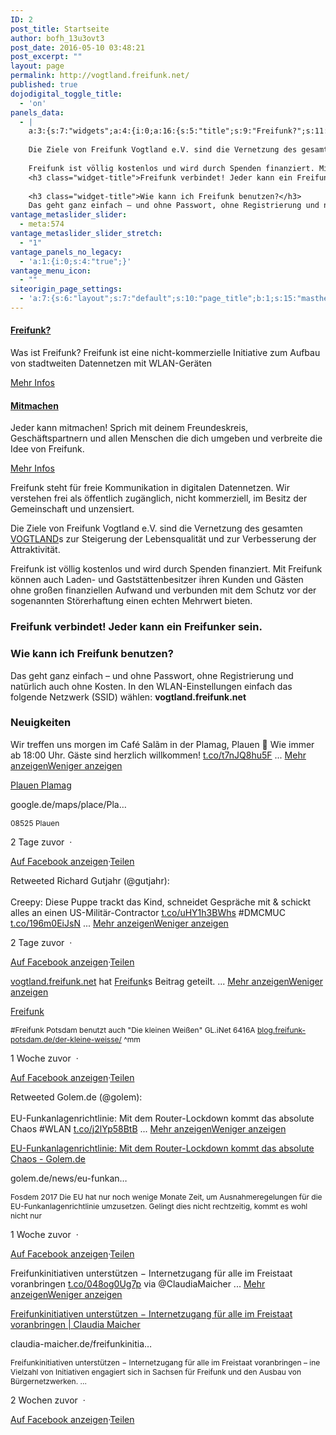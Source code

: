 ```yaml
---
ID: 2
post_title: Startseite
author: bofh_13u3ovt3
post_date: 2016-05-10 03:48:21
post_excerpt: ""
layout: page
permalink: http://vogtland.freifunk.net/
published: true
dojodigital_toggle_title:
  - 'on'
panels_data:
  - |
    a:3:{s:7:"widgets";a:4:{i:0;a:16:{s:5:"title";s:9:"Freifunk?";s:11:"title_color";s:0:"";s:4:"text";s:122:"Was ist Freifunk? Freifunk ist eine nicht-kommerzielle Initiative zum Aufbau von stadtweiten Datennetzen mit WLAN-Geräten";s:10:"text_color";s:0:"";s:4:"icon";s:10:"fa fa-wifi";s:10:"icon_color";s:7:"#ffffff";s:21:"icon_background_color";s:7:"#dc0067";s:5:"image";s:0:"";s:13:"icon_position";s:3:"top";s:9:"icon_size";s:6:"medium";s:4:"more";s:10:"Mehr Infos";s:8:"more_url";s:40:"http://vogtland.freifunk.net/?page_id=20";s:12:"all_linkable";b:1;s:3:"box";b:0;s:11:"more_target";b:0;s:11:"panels_info";a:7:{s:5:"class";s:25:"Vantage_CircleIcon_Widget";s:3:"raw";b:0;s:4:"grid";i:0;s:4:"cell";i:0;s:2:"id";i:0;s:9:"widget_id";s:36:"30490529-4584-4d35-bc60-39e2bc3212d0";s:5:"style";a:1:{s:18:"background_display";s:4:"tile";}}}i:1;a:16:{s:5:"title";s:9:"Mitmachen";s:11:"title_color";s:0:"";s:4:"text";s:146:"Jeder kann mitmachen! Sprich mit deinem Freundeskreis, Geschäftspartnern und allen Menschen die dich umgeben und verbreite die Idee von Freifunk.";s:10:"text_color";s:0:"";s:4:"icon";s:11:"fa fa-cubes";s:10:"icon_color";s:7:"#ffffff";s:21:"icon_background_color";s:7:"#dc0067";s:5:"image";s:0:"";s:13:"icon_position";s:3:"top";s:9:"icon_size";s:6:"medium";s:4:"more";s:10:"Mehr Infos";s:8:"more_url";s:40:"http://vogtland.freifunk.net/?page_id=32";s:12:"all_linkable";b:1;s:11:"panels_info";a:6:{s:5:"class";s:25:"Vantage_CircleIcon_Widget";s:4:"grid";i:0;s:4:"cell";i:1;s:2:"id";i:1;s:9:"widget_id";s:36:"83e822a7-b9ac-4036-8e78-d518b072c2be";s:5:"style";a:2:{s:27:"background_image_attachment";b:0;s:18:"background_display";s:4:"tile";}}s:3:"box";b:0;s:11:"more_target";b:0;}i:2;a:6:{s:5:"title";s:0:"";s:4:"text";s:1115:"Freifunk steht für freie Kommunikation in digitalen Datennetzen. Wir verstehen frei als öffentlich zugänglich, nicht kommerziell, im Besitz der Gemeinschaft und unzensiert.
    
    Die Ziele von Freifunk Vogtland e.V. sind die Vernetzung des gesamten <a class="profileLink" href="https://www.facebook.com/UrlaubimVogtland/" data-hovercard="/ajax/hovercard/page.php?id=125288537486273">VOGTLAND</a>s zur Steigerung der Lebensqualität und zur Verbesserung der Attraktivität.
    
    Freifunk ist völlig kostenlos und wird durch Spenden finanziert. Mit Freifunk können auch Laden- und Gast­stättenbesitzer ihren Kunden und Gästen ohne großen finanziellen Auf­wand und verbunden mit dem Schutz vor der sogenannten Störer­haftung einen echten Mehr­wert bieten.
    <h3 class="widget-title">Freifunk verbindet! Jeder kann ein Freifunker sein.</h3>
    
    <h3 class="widget-title">Wie kann ich Freifunk benutzen?</h3>
    Das geht ganz einfach – und ohne Pass­wort, ohne Registrierung und natürlich auch ohne Kosten. In den WLAN-Ein­stellungen einfach das folgende Netz­werk (SSID) wählen: <strong>vogtland.freifunk.net</strong>";s:20:"text_selected_editor";s:4:"html";s:5:"autop";b:1;s:12:"_sow_form_id";s:13:"58a4aacd531ef";s:11:"panels_info";a:7:{s:5:"class";s:31:"SiteOrigin_Widget_Editor_Widget";s:3:"raw";b:0;s:4:"grid";i:1;s:4:"cell";i:0;s:2:"id";i:2;s:9:"widget_id";s:36:"32d59fc3-348f-4078-b342-ad939cad52cd";s:5:"style";a:1:{s:18:"background_display";s:4:"tile";}}}i:3;a:4:{s:5:"title";s:11:"Neuigkeiten";s:4:"text";s:22:"[custom-facebook-feed]";s:6:"filter";b:0;s:11:"panels_info";a:7:{s:5:"class";s:14:"WP_Widget_Text";s:3:"raw";b:0;s:4:"grid";i:1;s:4:"cell";i:0;s:2:"id";i:3;s:9:"widget_id";s:36:"eee1eb75-6883-4493-8b42-e626deb869ca";s:5:"style";a:1:{s:18:"background_display";s:4:"tile";}}}}s:5:"grids";a:2:{i:0;a:2:{s:5:"cells";i:3;s:5:"style";a:0:{}}i:1;a:2:{s:5:"cells";i:1;s:5:"style";a:0:{}}}s:10:"grid_cells";a:4:{i:0;a:2:{s:4:"grid";i:0;s:6:"weight";d:0.33333333333333331;}i:1;a:2:{s:4:"grid";i:0;s:6:"weight";d:0.33333333333333331;}i:2;a:2:{s:4:"grid";i:0;s:6:"weight";d:0.33333333333333331;}i:3;a:2:{s:4:"grid";i:1;s:6:"weight";i:1;}}}
vantage_metaslider_slider:
  - meta:574
vantage_metaslider_slider_stretch:
  - "1"
vantage_panels_no_legacy:
  - 'a:1:{i:0;s:4:"true";}'
vantage_menu_icon:
  - ""
siteorigin_page_settings:
  - 'a:7:{s:6:"layout";s:7:"default";s:10:"page_title";b:1;s:15:"masthead_margin";b:1;s:13:"footer_margin";b:1;s:14:"featured_image";b:0;s:13:"hide_masthead";b:0;s:19:"hide_footer_widgets";b:0;}'
---
```

<a href="http://vogtland.freifunk.net/?page_id=20" class="link-icon">				
</a>			
<a href="http://vogtland.freifunk.net/?page_id=20" class="link-title">			<h4>Freifunk?</h4>			</a>
<p class="text">Was ist Freifunk? Freifunk ist eine nicht-kommerzielle Initiative zum Aufbau von stadtweiten Datennetzen mit WLAN-Geräten</p>							<a href="http://vogtland.freifunk.net/?page_id=20" class="more-button">Mehr Infos <i></i></a>
<a href="http://vogtland.freifunk.net/?page_id=32" class="link-icon">				
</a>			
<a href="http://vogtland.freifunk.net/?page_id=32" class="link-title">			<h4>Mitmachen</h4>			</a>
<p class="text">Jeder kann mitmachen! Sprich mit deinem Freundeskreis, Geschäftspartnern und allen Menschen die dich umgeben und verbreite die Idee von Freifunk.</p>							<a href="http://vogtland.freifunk.net/?page_id=32" class="more-button">Mehr Infos <i></i></a>
<p>Freifunk steht für freie Kommunikation in digitalen Datennetzen. Wir verstehen frei als öffentlich zugänglich, nicht kommerziell, im Besitz der Gemeinschaft und unzensiert.</p>
<p>Die Ziele von Freifunk Vogtland e.V. sind die Vernetzung des gesamten <a class="profileLink" href="https://www.facebook.com/UrlaubimVogtland/" data-hovercard="/ajax/hovercard/page.php?id=125288537486273">VOGTLAND</a>s zur Steigerung der Lebensqualität und zur Verbesserung der Attraktivität.</p>
<p>Freifunk ist völlig kostenlos und wird durch Spenden finanziert. Mit Freifunk können auch Laden- und Gast­stättenbesitzer ihren Kunden und Gästen ohne großen finanziellen Auf­wand und verbunden mit dem Schutz vor der sogenannten Störer­haftung einen echten Mehr­wert bieten.</p>
<h3 class="widget-title">Freifunk verbindet! Jeder kann ein Freifunker sein.</h3>
<h3 class="widget-title">Wie kann ich Freifunk benutzen?</h3>
<p>Das geht ganz einfach – und ohne Pass­wort, ohne Registrierung und natürlich auch ohne Kosten. In den WLAN-Ein­stellungen einfach das folgende Netz­werk (SSID) wählen: <strong>vogtland.freifunk.net</strong></p>
<h3 class="widget-title">Neuigkeiten</h3>			<p class="cff-post-text"><span class="cff-text" data-color="">Wir treffen uns morgen im Café Salãm in der Plamag, Plauen &#x1f3e2; Wie immer ab 18:00 Uhr. Gäste sind herzlich willkommen! <a href="https://t.co/t7nJQ8hu5F">t.co/t7nJQ8hu5F</a> </span><span class="cff-expand">... <a href="#" style="color: #"><span class="cff-more">Mehr anzeigen</span><span class="cff-less">Weniger anzeigen</span></a></span></p><p class="cff-link-title"><a href="https://t.co/t7nJQ8hu5F" target="_blank" rel="nofollow" style="color:#;">Plauen Plamag</a></p><p class="cff-link-caption" style="color:#;">google.de/maps/place/Pla…</p><p class="cff-post-desc" style="font-size:12px; "><span>08525 Plauen </span></p><p class="cff-date"> 2 Tage zuvor <span class="cff-date-dot">&nbsp;·&nbsp;&nbsp;</span></p><a class="cff-viewpost-facebook" href="https://www.facebook.com/1170798879649737_1439553572774265" title="Auf Facebook anzeigen" target="_blank" rel="nofollow">Auf Facebook anzeigen</a><span class="cff-dot">·</span><a class="cff-share-link" href="javascript:void(0);" title="Teilen">Teilen</a><p class="cff-share-tooltip"><a href="https://www.facebook.com/sharer/sharer.php?u=https%3A%2F%2Fwww.facebook.com%2Fvogtland.freifunk.net%2Fposts%2F1439553572774265" target="_blank" class="cff-facebook-icon"><i class="fa fa-facebook-square"></i></a><a href="https://twitter.com/intent/tweet?text=https%3A%2F%2Fwww.facebook.com%2Fvogtland.freifunk.net%2Fposts%2F1439553572774265" target="_blank" class="cff-twitter-icon"><i class="fa fa-twitter"></i></a><a href="https://plus.google.com/share?url=https%3A%2F%2Fwww.facebook.com%2Fvogtland.freifunk.net%2Fposts%2F1439553572774265" target="_blank" class="cff-google-icon"><i class="fa fa-google-plus"></i></a><a href="https://www.linkedin.com/shareArticle?mini=true&amp;url=https%3A%2F%2Fwww.facebook.com%2Fvogtland.freifunk.net%2Fposts%2F1439553572774265&amp;title=Wir%20treffen%20uns%20morgen%20im%20Caf%C3%A9%20Sal%C3%A3m%20in%20der%20Plamag%2C%20Plauen%20%F0%9F%8F%A2%20Wie%20immer%20ab%2018%3A00%20Uhr.%20G%C3%A4ste%20sind%20herzlich%20willkommen%21%20t.co%2Ft7nJQ8hu5F%20...%20Mehr%20anzeigenWeniger%20anzeigen" target="_blank" class="cff-linkedin-icon"><i class="fa fa-linkedin"></i></a><a href="mailto:?subject=Facebook&amp;body=https%3A%2F%2Fwww.facebook.com%2Fvogtland.freifunk.net%2Fposts%2F1439553572774265%20-%20Wir%20treffen%20uns%20morgen%20im%20Caf%C3%A9%20Sal%C3%A3m%20in%20der%20Plamag%2C%20Plauen%20%F0%9F%8F%A2%20Wie%20immer%20ab%2018%3A00%20Uhr.%20G%C3%A4ste%20sind%20herzlich%20willkommen%21%20t.co%2Ft7nJQ8hu5F%20...%20Mehr%20anzeigenWeniger%20anzeigen" target="_blank" class="cff-email-icon"><i class="fa fa-envelope"></i></a><i class="fa fa-play fa-rotate-90"></i></p><p class="cff-post-text"><span class="cff-text" data-color="">Retweeted Richard Gutjahr (@gutjahr):<br><br>Creepy: Diese Puppe trackt das Kind, schneidet Gespräche mit &amp; schickt alles an einen US-Militär-Contractor <a href="https://t.co/uHY1h3BWhs">t.co/uHY1h3BWhs</a> #DMCMUC <a href="https://t.co/196m0EiJsN">t.co/196m0EiJsN</a> </span><span class="cff-expand">... <a href="#" style="color: #"><span class="cff-more">Mehr anzeigen</span><span class="cff-less">Weniger anzeigen</span></a></span></p><p class="cff-date"> 2 Tage zuvor <span class="cff-date-dot">&nbsp;·&nbsp;&nbsp;</span></p><a class="cff-viewpost-facebook" href="https://www.facebook.com/vogtland.freifunk.net/posts/1439468559449433" title="Auf Facebook anzeigen" target="_blank" rel="nofollow">Auf Facebook anzeigen</a><span class="cff-dot">·</span><a class="cff-share-link" href="javascript:void(0);" title="Teilen">Teilen</a><p class="cff-share-tooltip"><a href="https://www.facebook.com/sharer/sharer.php?u=https%3A%2F%2Fwww.facebook.com%2Fvogtland.freifunk.net%2Fposts%2F1439468559449433" target="_blank" class="cff-facebook-icon"><i class="fa fa-facebook-square"></i></a><a href="https://twitter.com/intent/tweet?text=https%3A%2F%2Fwww.facebook.com%2Fvogtland.freifunk.net%2Fposts%2F1439468559449433" target="_blank" class="cff-twitter-icon"><i class="fa fa-twitter"></i></a><a href="https://plus.google.com/share?url=https%3A%2F%2Fwww.facebook.com%2Fvogtland.freifunk.net%2Fposts%2F1439468559449433" target="_blank" class="cff-google-icon"><i class="fa fa-google-plus"></i></a><a href="https://www.linkedin.com/shareArticle?mini=true&amp;url=https%3A%2F%2Fwww.facebook.com%2Fvogtland.freifunk.net%2Fposts%2F1439468559449433&amp;title=Retweeted%20Richard%20Gutjahr%20%28%40gutjahr%29%3ACreepy%3A%20Diese%20Puppe%20trackt%20das%20Kind%2C%20schneidet%20Gespr%C3%A4che%20mit%20%26amp%3B%20schickt%20alles%20an%20einen%20US-Milit%C3%A4r-Contractor%20t.co%2FuHY1h3BWhs%20%23DMCMUC%20t.co%2F196m0EiJsN%20...%20Mehr%20anzeigenWeniger%20anzeigen" target="_blank" class="cff-linkedin-icon"><i class="fa fa-linkedin"></i></a><a href="mailto:?subject=Facebook&amp;body=https%3A%2F%2Fwww.facebook.com%2Fvogtland.freifunk.net%2Fposts%2F1439468559449433%20-%20Retweeted%20Richard%20Gutjahr%20%28%40gutjahr%29%3ACreepy%3A%20Diese%20Puppe%20trackt%20das%20Kind%2C%20schneidet%20Gespr%C3%A4che%20mit%20%26amp%3B%20schickt%20alles%20an%20einen%20US-Milit%C3%A4r-Contractor%20t.co%2FuHY1h3BWhs%20%23DMCMUC%20t.co%2F196m0EiJsN%20...%20Mehr%20anzeigenWeniger%20anzeigen" target="_blank" class="cff-email-icon"><i class="fa fa-envelope"></i></a><i class="fa fa-play fa-rotate-90"></i></p><p class="cff-post-text"><span class="cff-text" data-color=""><a href="http://facebook.com/1170798879649737">vogtland.freifunk.net</a> hat <a href="http://facebook.com/54553170762">Freifunk</a>s Beitrag geteilt. </span><span class="cff-expand">... <a href="#" style="color: #"><span class="cff-more">Mehr anzeigen</span><span class="cff-less">Weniger anzeigen</span></a></span></p><p class="cff-link-title"><a href="https://blog.freifunk-potsdam.de/der-kleine-weisse/" target="_blank" rel="nofollow" style="color:#;">Freifunk</a></p><p class="cff-post-desc" style="font-size:12px; "><span>#Freifunk Potsdam benutzt auch "Die kleinen Weißen" GL.iNet 6416A <a href="https://blog.freifunk-potsdam.de/der-kleine-weisse/">blog.freifunk-potsdam.de/der-kleine-weisse/</a> ^mm </span></p><p class="cff-date"> 1 Woche zuvor <span class="cff-date-dot">&nbsp;·&nbsp;&nbsp;</span></p><a class="cff-viewpost-facebook" href="https://www.facebook.com/1170798879649737_1433466530049636" title="Auf Facebook anzeigen" target="_blank" rel="nofollow">Auf Facebook anzeigen</a><span class="cff-dot">·</span><a class="cff-share-link" href="javascript:void(0);" title="Teilen">Teilen</a><p class="cff-share-tooltip"><a href="https://www.facebook.com/sharer/sharer.php?u=https%3A%2F%2Fwww.facebook.com%2Fvogtland.freifunk.net%2Fposts%2F1433466530049636" target="_blank" class="cff-facebook-icon"><i class="fa fa-facebook-square"></i></a><a href="https://twitter.com/intent/tweet?text=https%3A%2F%2Fwww.facebook.com%2Fvogtland.freifunk.net%2Fposts%2F1433466530049636" target="_blank" class="cff-twitter-icon"><i class="fa fa-twitter"></i></a><a href="https://plus.google.com/share?url=https%3A%2F%2Fwww.facebook.com%2Fvogtland.freifunk.net%2Fposts%2F1433466530049636" target="_blank" class="cff-google-icon"><i class="fa fa-google-plus"></i></a><a href="https://www.linkedin.com/shareArticle?mini=true&amp;url=https%3A%2F%2Fwww.facebook.com%2Fvogtland.freifunk.net%2Fposts%2F1433466530049636&amp;title=vogtland.freifunk.net%20hat%20Freifunks%20Beitrag%20geteilt.%20...%20Mehr%20anzeigenWeniger%20anzeigen" target="_blank" class="cff-linkedin-icon"><i class="fa fa-linkedin"></i></a><a href="mailto:?subject=Facebook&amp;body=https%3A%2F%2Fwww.facebook.com%2Fvogtland.freifunk.net%2Fposts%2F1433466530049636%20-%20vogtland.freifunk.net%20hat%20Freifunks%20Beitrag%20geteilt.%20...%20Mehr%20anzeigenWeniger%20anzeigen" target="_blank" class="cff-email-icon"><i class="fa fa-envelope"></i></a><i class="fa fa-play fa-rotate-90"></i></p><p class="cff-post-text"><span class="cff-text" data-color="">Retweeted Golem.de (@golem):<br><br>EU-Funkanlagenrichtlinie: Mit dem Router-Lockdown kommt das absolute Chaos #WLAN <a href="https://t.co/j2lYp58BtB">t.co/j2lYp58BtB</a> </span><span class="cff-expand">... <a href="#" style="color: #"><span class="cff-more">Mehr anzeigen</span><span class="cff-less">Weniger anzeigen</span></a></span></p><p class="cff-link-title"><a href="https://t.co/j2lYp58BtB" target="_blank" rel="nofollow" style="color:#;">EU-Funkanlagenrichtlinie: Mit dem Router-Lockdown kommt das absolute Chaos - Golem.de</a></p><p class="cff-link-caption" style="color:#;">golem.de/news/eu-funkan…</p><p class="cff-post-desc" style="font-size:12px; "><span>Fosdem 2017 Die EU hat nur noch wenige Monate Zeit, um Ausnahmeregelungen für die EU-Funkanlagenrichtlinie umzusetzen. Gelingt dies nicht rechtzeitig, kommt es wohl nicht nur </span></p><p class="cff-date"> 1 Woche zuvor <span class="cff-date-dot">&nbsp;·&nbsp;&nbsp;</span></p><a class="cff-viewpost-facebook" href="https://www.facebook.com/1170798879649737_1433290530067236" title="Auf Facebook anzeigen" target="_blank" rel="nofollow">Auf Facebook anzeigen</a><span class="cff-dot">·</span><a class="cff-share-link" href="javascript:void(0);" title="Teilen">Teilen</a><p class="cff-share-tooltip"><a href="https://www.facebook.com/sharer/sharer.php?u=https%3A%2F%2Fwww.facebook.com%2Fvogtland.freifunk.net%2Fposts%2F1433290530067236" target="_blank" class="cff-facebook-icon"><i class="fa fa-facebook-square"></i></a><a href="https://twitter.com/intent/tweet?text=https%3A%2F%2Fwww.facebook.com%2Fvogtland.freifunk.net%2Fposts%2F1433290530067236" target="_blank" class="cff-twitter-icon"><i class="fa fa-twitter"></i></a><a href="https://plus.google.com/share?url=https%3A%2F%2Fwww.facebook.com%2Fvogtland.freifunk.net%2Fposts%2F1433290530067236" target="_blank" class="cff-google-icon"><i class="fa fa-google-plus"></i></a><a href="https://www.linkedin.com/shareArticle?mini=true&amp;url=https%3A%2F%2Fwww.facebook.com%2Fvogtland.freifunk.net%2Fposts%2F1433290530067236&amp;title=Retweeted%20Golem.de%20%28%40golem%29%3AEU-Funkanlagenrichtlinie%3A%20Mit%20dem%20Router-Lockdown%20kommt%20das%20absolute%20Chaos%20%23WLAN%20t.co%2Fj2lYp58BtB%20...%20Mehr%20anzeigenWeniger%20anzeigen" target="_blank" class="cff-linkedin-icon"><i class="fa fa-linkedin"></i></a><a href="mailto:?subject=Facebook&amp;body=https%3A%2F%2Fwww.facebook.com%2Fvogtland.freifunk.net%2Fposts%2F1433290530067236%20-%20Retweeted%20Golem.de%20%28%40golem%29%3AEU-Funkanlagenrichtlinie%3A%20Mit%20dem%20Router-Lockdown%20kommt%20das%20absolute%20Chaos%20%23WLAN%20t.co%2Fj2lYp58BtB%20...%20Mehr%20anzeigenWeniger%20anzeigen" target="_blank" class="cff-email-icon"><i class="fa fa-envelope"></i></a><i class="fa fa-play fa-rotate-90"></i></p><p class="cff-post-text"><span class="cff-text" data-color="">Freifunkinitiativen unterstützen − Internetzugang für alle im Freistaat voranbringen <a href="https://t.co/048og0Ug7p">t.co/048og0Ug7p</a> via @ClaudiaMaicher </span><span class="cff-expand">... <a href="#" style="color: #"><span class="cff-more">Mehr anzeigen</span><span class="cff-less">Weniger anzeigen</span></a></span></p><p class="cff-link-title"><a href="https://t.co/048og0Ug7p" target="_blank" rel="nofollow" style="color:#;">Freifunkinitiativen unterstützen − Internetzugang für alle im Freistaat voranbringen | Claudia Maicher</a></p><p class="cff-link-caption" style="color:#;">claudia-maicher.de/freifunkinitia…</p><p class="cff-post-desc" style="font-size:12px; "><span>Freifunkinitiativen unterstützen − Internetzugang für alle im Freistaat voranbringen – ine Vielzahl von Initiativen engagiert sich in Sachsen für Freifunk und den Ausbau von Bürgernetzwerken. ... </span></p><p class="cff-date"> 2 Wochen zuvor <span class="cff-date-dot">&nbsp;·&nbsp;&nbsp;</span></p><a class="cff-viewpost-facebook" href="https://www.facebook.com/1170798879649737_1427333120662977" title="Auf Facebook anzeigen" target="_blank" rel="nofollow">Auf Facebook anzeigen</a><span class="cff-dot">·</span><a class="cff-share-link" href="javascript:void(0);" title="Teilen">Teilen</a><p class="cff-share-tooltip"><a href="https://www.facebook.com/sharer/sharer.php?u=https%3A%2F%2Fwww.facebook.com%2Fvogtland.freifunk.net%2Fposts%2F1427333120662977" target="_blank" class="cff-facebook-icon"><i class="fa fa-facebook-square"></i></a><a href="https://twitter.com/intent/tweet?text=https%3A%2F%2Fwww.facebook.com%2Fvogtland.freifunk.net%2Fposts%2F1427333120662977" target="_blank" class="cff-twitter-icon"><i class="fa fa-twitter"></i></a><a href="https://plus.google.com/share?url=https%3A%2F%2Fwww.facebook.com%2Fvogtland.freifunk.net%2Fposts%2F1427333120662977" target="_blank" class="cff-google-icon"><i class="fa fa-google-plus"></i></a><a href="https://www.linkedin.com/shareArticle?mini=true&amp;url=https%3A%2F%2Fwww.facebook.com%2Fvogtland.freifunk.net%2Fposts%2F1427333120662977&amp;title=Freifunkinitiativen%20unterst%C3%BCtzen%20%E2%88%92%20Internetzugang%20f%C3%BCr%20alle%20im%20Freistaat%20voranbringen%20t.co%2F048og0Ug7p%20via%20%40ClaudiaMaicher%20...%20Mehr%20anzeigenWeniger%20anzeigen" target="_blank" class="cff-linkedin-icon"><i class="fa fa-linkedin"></i></a><a href="mailto:?subject=Facebook&amp;body=https%3A%2F%2Fwww.facebook.com%2Fvogtland.freifunk.net%2Fposts%2F1427333120662977%20-%20Freifunkinitiativen%20unterst%C3%BCtzen%20%E2%88%92%20Internetzugang%20f%C3%BCr%20alle%20im%20Freistaat%20voranbringen%20t.co%2F048og0Ug7p%20via%20%40ClaudiaMaicher%20...%20Mehr%20anzeigenWeniger%20anzeigen" target="_blank" class="cff-email-icon"><i class="fa fa-envelope"></i></a><i class="fa fa-play fa-rotate-90"></i></p>